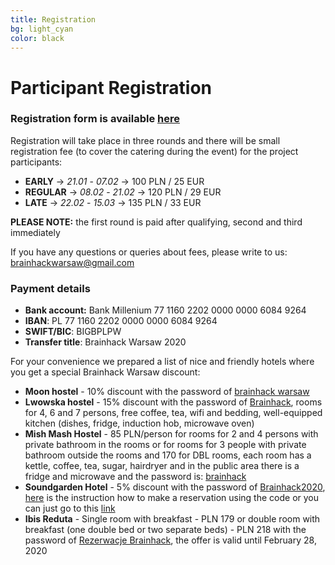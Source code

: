 ```yaml
---
title: Registration
bg: light_cyan
color: black
---
```


#  Participant Registration


<!--
 ## **Participant Registration opens SOON**. 
 -->


### Registration form is available [here](https://forms.gle/TZdae6npgRFQ9DKD9)


Registration will take place in three rounds and there will be small registration fee (to cover the catering during the event) for the project participants:
* **EARLY** -> *21.01* - *07.02* -> 100 PLN / 25 EUR
* **REGULAR** -> *08.02* - *21.02* -> 120 PLN / 29 EUR
* **LATE** -> *22.02* - *15.03* -> 135 PLN / 33 EUR

**PLEASE NOTE:** the first round is paid after qualifying, second and third immediately


If you have any questions or queries about fees, please write to us: [brainhackwarsaw@gmail.com](mailto:brainhackwarsaw@gmail.com)


### Payment details
   * **Bank account:** Bank Millenium 77 1160 2202 0000 0000 6084 9264
   * **IBAN**: PL 77 1160 2202 0000 0000 6084 9264
   * **SWIFT/BIC**: BIGBPLPW
   * **Transfer title**: Brainhack Warsaw 2020 <first name> <last name>



For your convenience we prepared a list of nice and friendly hotels where you get a special Brainhack Warsaw discount:
* **Moon hostel**  - 10% discount with the password of <u>brainhack warsaw</u>
* **Lwowska hostel** - 15% discount with the password of <u>Brainhack</u>, rooms for 4, 6 and 7 persons, free coffee, tea, wifi and bedding, well-equipped kitchen (dishes, fridge, induction hob, microwave oven)
* **Mish Mash Hostel** - 85 PLN/person for rooms for 2 and 4 persons with private bathroom in the rooms or for rooms for 3 people with private bathroom outside the rooms and 170 for DBL rooms, each room has a kettle, coffee, tea, sugar, hairdryer and in the public area there is a fridge and microwave and the password is: <u>brainhack</u>
* **Soundgarden Hotel** - 5% discount with the password of <u>Brainhack2020</u>, [here](http://pdfviewer.softgateon.net/?state=%7B%22ids%22:%5B%220B5rVx6XVEtF5eWVidWdfb3VfeGZDamczQ1BvMkRRV0RGX0hV%22%5D,%22action%22:%22open%22,%22userId%22:%22109527909653767579461%22%7D) is the instruction how to make a reservation using the code or you can just go to this [link](www.bit.ly/2sOz5Q8)
* **Ibis Reduta** - Single room with breakfast - PLN 179 or double room with breakfast (one double bed or two separate beds) - PLN 218 with the password of <u>Rezerwacje Brainhack</u>, the offer is valid until February 28, 2020




<!--
Please send the project proposals before 1st September  2017 to the mailing address: [brainhackwarsaw@gmail.com](mailto:brainhackwarsaw@gmail.com)
-->
<!--
Registration for project participants will start in September and it will last until 1st November 2017 .

During registration, there will be small  registration fee for the project participants (to cover the catering during the event, not more than 20€)
-->

